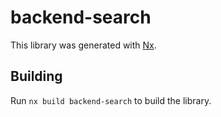 # backend-search

This library was generated with [Nx](https://nx.dev).

## Building

Run `nx build backend-search` to build the library.
